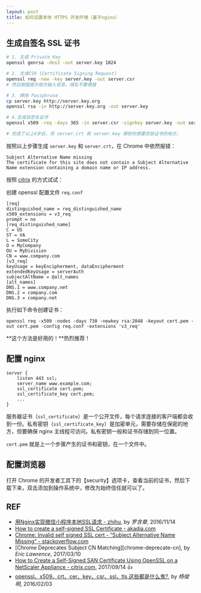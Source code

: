 ```yaml
---
layout: post
title: 如何设置本地 HTTPS 开发环境（基于nginx）
---
```


## 生成自签名 SSL 证书

```sh
# 1. 生成 Private Key
openssl genrsa -des3 -out server.key 1024

# 2. 生成CSR (Certificate Signing Request) 
openssl req -new -key server.key -out server.csr
# 然后根据提示依次输入信息，域名不要填错

# 3. 移除 Passphrase
cp server.key http://server.key.org
openssl rsa -in http://server.key.org -out server.key 

# 4.生成自签名证书
openssl x509 -req -days 365 -in server.csr -signkey server.key -out server.crt

# 完成了以上4步后，将 server.crt 和 server.key 移到你想要存放证书的地方。
```

按照以上步骤生成 `server.key` 和 `server.crt`，在 Chrome 中依然报错：

```
Subject Alternative Name missing
The certificate for this site does not contain a Subject Alternative Name extension containing a domain name or IP address.
```

按照 [citrix][self-signed-san] 的方式试试：

创建 openssl 配置文件 `req.conf`

```
[req]
distinguished_name = req_distinguished_name
x509_extensions = v3_req
prompt = no
[req_distinguished_name]
C = US
ST = VA
L = SomeCity
O = MyCompany
OU = MyDivision
CN = www.company.com
[v3_req]
keyUsage = keyEncipherment, dataEncipherment
extendedKeyUsage = serverAuth
subjectAltName = @alt_names
[alt_names]
DNS.1 = www.company.net
DNS.2 = company.com
DNS.3 = company.net
```

执行如下命令创建证书：

```
openssl req -x509 -nodes -days 730 -newkey rsa:2048 -keyout cert.pem -out cert.pem -config req.conf -extensions 'v3_req'
```

**这个方法是好用的！**热烈推荐！

## 配置 nginx

```
server {
    listen 443 ssl;
    server_name www.example.com;
    ssl_certificate cert.pem;
    ssl_certificate_key cert.pem;
    ...
}
```

服务器证书（`ssl_certificate`）是一个公开文件，每个请求连接的客户端都会收到一份。私有密钥（`ssl_certificate_key`）是加密单元，需要存储在保密的地方，但要确保 nginx 主线程可访问。私有密钥一般和证书存储到同一位置。

`cert.pem` 就是上一个步骤产生的证书和密钥，在一个文件中。

## 配置浏览器

打开 Chrome 的开发者工具下的【security】选项卡，查看当前的证书，然后下载下来，双击添加到操作系统中，修改为始终信任就可以了。

## REF

- [用Nginx实现微信小程序本地SSL请求 - zhihu][wxapp-https], by *罗含章*, 2016/11/14
- [How to create a self-signed SSL Certificate - akadia.com][self-signed-ssl]
- [Chrome: Invalid self signed SSL cert - “Subject Alternative Name Missing” - stackoverflow.com][invalid-ssl-cert]
- [Chrome Deprecates Subject CN Matching][chrome-deprecate-cn], by *Eric Lawrence*, 2017/03/10
- [How to Create a Self-Signed SAN Certificate Using OpenSSL on a NetScaler Appliance - citrix.com][self-signed-san], 2017/09/14 :+1:
- [openssl、x509、crt、cer、key、csr、ssl、tls 这些都是什么鬼?][glossary], by *杨俊明*, 2016/02/03

[wxapp-https]: https://zhuanlan.zhihu.com/p/23640321
[self-signed-ssl]: https://www.akadia.com/services/ssh_test_certificate.html
[config-nginx]: http://nginx.org/en/docs/http/configuring_https_servers.html
[nginx-https-cnblogs]: http://www.cnblogs.com/tintin1926/archive/2012/07/12/2587311.html
[invalid-ssl-cert]: https://stackoverflow.com/questions/43665243/chrome-invalid-self-signed-ssl-cert-subject-alternative-name-missing
[chrome-deprecates-cn]: https://textslashplain.com/2017/03/10/chrome-deprecates-subject-cn-matching/
[create-self-signed-cert]: https://stackoverflow.com/questions/10175812/how-to-create-a-self-signed-certificate-with-openssl/43860138#43860138
[self-signed-san]: https://support.citrix.com/article/CTX135602_
[glossary]: http://www.cnblogs.com/yjmyzz/p/openssl-tutorial.html
[intro-openssl]: https://users.dcc.uchile.cl/~pcamacho/tutorial/crypto/openssl/openssl_intro.html
[secure-programming-ibm]: https://www.ibm.com/developerworks/library/l-openssl/index.html
[openssl-san]: http://liaoph.com/openssl-san/